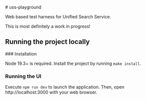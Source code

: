 # uss-playground

Web based test harness for Unified Search Service.

This is most definitely a work in progress!

## Running the project locally

### Installation

Node 19.3+ is required. Install the project by running `make install`.

### Running the UI

Execute `npm run dev` to launch the application. Then, open http://localhost:3000 with your web browser.
